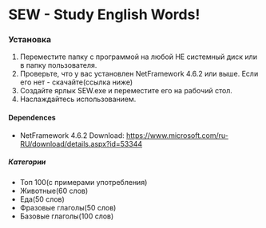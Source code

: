 # SEW - Study English Words!

### Установка
1. Переместите папку с программой на любой НЕ системный диск или в папку пользователя.
2. Проверьте, что у вас установлен NetFramework 4.6.2 или выше. Если его нет - скачайте(ссылка ниже)
3. Создайте ярлык SEW.exe и переместите его на рабочий стол.
4. Наслаждайтесь использованием.

#### Dependences
- NetFramework 4.6.2 Download: https://www.microsoft.com/ru-RU/download/details.aspx?id=53344


##### Категории
- Топ 100(с примерами употребления)
- Животные(60 слов)
- Еда(50 слов)
- Фразовые глаголы(50 слов)
- Базовые глаголы(100 слов)